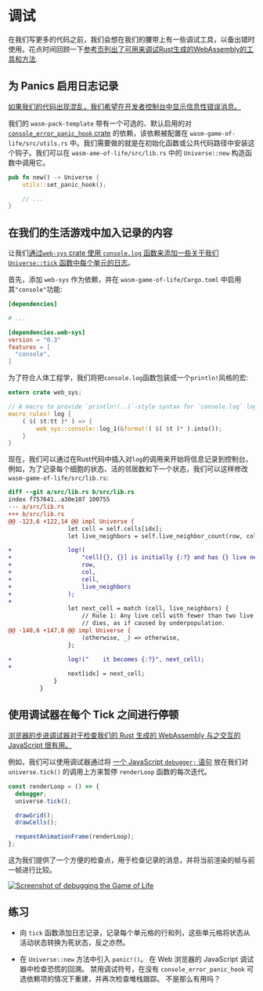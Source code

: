# 调试

在我们写更多的代码之前，我们会想在我们的腰带上有一些调试工具，以备出错时使用。花点时间回顾一下[参考页列出了可用来调试Rust生成的WebAssembly的工具和方法][reference-debugging].

[reference-debugging]: ../reference/debugging.html

## 为 Panics 启用日志记录

[如果我们的代码出现混乱，我们希望在开发者控制台中显示信息性错误消息。](../reference/debugging.html#记录-panics)

我们的 `wasm-pack-template` 带有一个可选的、默认启用的对 [`console_error_panic_hook` crate][panic-hook] 的依赖，该依赖被配置在 `wasm-game-of-life/src/utils.rs` 中。我们需要做的就是在初始化函数或公共代码路径中安装这个钩子。我们可以在 `wasm-ame-of-life/src/lib.rs` 中的 `Universe::new` 构造函数中调用它。

```rust
pub fn new() -> Universe {
    utils::set_panic_hook();

    // ...
}
```

[panic-hook]: https://github.com/rustwasm/console_error_panic_hook

## 在我们的生活游戏中加入记录的内容

让我们[通过`web-sys` crate 使用 `console.log` 函数来添加一些关于我们 `Universe::tick` 函数中每个单元的日志][logging]。

首先，添加 `web-sys` 作为依赖，并在 `wasm-game-of-life/Cargo.toml` 中启用其`"console"`功能:

```toml
[dependencies]

# ...

[dependencies.web-sys]
version = "0.3"
features = [
  "console",
]
```

为了符合人体工程学，我们将把`console.log`函数包装成一个`println!`风格的宏:

[logging]: ../reference/debugging.html#logging-with-the-console-apis

```rust
extern crate web_sys;

// A macro to provide `println!(..)`-style syntax for `console.log` logging.
macro_rules! log {
    ( $( $t:tt )* ) => {
        web_sys::console::log_1(&format!( $( $t )* ).into());
    }
}
```

现在，我们可以通过在Rust代码中插入对`log`的调用来开始将信息记录到控制台。例如，为了记录每个细胞的状态、活的邻居数和下一个状态，我们可以这样修改`wasm-game-of-life/src/lib.rs`:

```diff
diff --git a/src/lib.rs b/src/lib.rs
index f757641..a30e107 100755
--- a/src/lib.rs
+++ b/src/lib.rs
@@ -123,6 +122,14 @@ impl Universe {
                 let cell = self.cells[idx];
                 let live_neighbors = self.live_neighbor_count(row, col);

+                log!(
+                    "cell[{}, {}] is initially {:?} and has {} live neighbors",
+                    row,
+                    col,
+                    cell,
+                    live_neighbors
+                );
+
                 let next_cell = match (cell, live_neighbors) {
                     // Rule 1: Any live cell with fewer than two live neighbours
                     // dies, as if caused by underpopulation.
@@ -140,6 +147,8 @@ impl Universe {
                     (otherwise, _) => otherwise,
                 };

+                log!("    it becomes {:?}", next_cell);
+
                 next[idx] = next_cell;
             }
         }
```

## 使用调试器在每个 Tick 之间进行停顿

[浏览器的步进调试器对于检查我们的 Rust 生成的 WebAssembly 与之交互的 JavaScript 很有用。](../reference/debugging.html#using-a-debugger)

例如，我们可以使用调试器通过将 [一个 JavaScript `debugger;` 语句][dbg-stmt] 放在我们对 `universe.tick()` 的调用上方来暂停 `renderLoop` 函数的每次迭代。

```js
const renderLoop = () => {
  debugger;
  universe.tick();

  drawGrid();
  drawCells();

  requestAnimationFrame(renderLoop);
};
```

这为我们提供了一个方便的检查点，用于检查记录的消息，并将当前渲染的帧与前一帧进行比较。

[dbg-stmt]: https://developer.mozilla.org/en-US/docs/Web/JavaScript/Reference/Statements/debugger

[![Screenshot of debugging the Game of Life](../images/game-of-life/debugging.png)](../images/game-of-life/debugging.png)

## 练习

* 向 `tick` 函数添加日志记录，记录每个单元格的行和列，这些单元格将状态从活动状态转换为死状态，反之亦然。

* 在 `Universe::new` 方法中引入 `panic!()`。 在 Web 浏览器的 JavaScript 调试器中检查恐慌的回溯。 禁用调试符号，在没有 `console_error_panic_hook` 可选依赖项的情况下重建，并再次检查堆栈跟踪。 不是那么有用吗？ 
